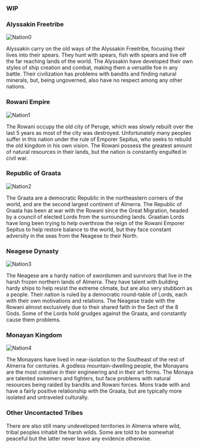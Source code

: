 ### WIP

### Alyssakin Freetribe
![Nation0](https://simsaladoo.github.io/winds-of-almerra/img/flags/FlagNative.png)

Alyssakin carry on the old ways of the Alyssakin Freetribe, focusing their lives into their spears.  They hunt with spears, fish with spears and live off the far reaching lands of the world.  The Alyssakin have developed their own styles of ship creation and combat, making them a versatile foe in any battle.  Their civilization has problems with bandits and finding natural minerals, but, being ungoverned, also have no respect among any other nations.


### Rowani Empire
![Nation1](https://simsaladoo.github.io/winds-of-almerra/img/flags/FlagRowani.png)

The Rowani occupy the old city of Peruge, which was slowly rebuilt over the last 5 years as most of the city was destroyed. Unfortunately many peoples suffer in this nation under the rule of Emporer Sepitus, who seeks to rebuild the old kingdom in his own vision.  The Rowani possess the greatest amount of natural resources in their lands, but the nation is constantly engulfed in civil war.

### Republic of Graata
![Nation2](https://simsaladoo.github.io/winds-of-almerra/img/flags/FlagGraata.png)

The Graata are a democratic Republic in the northeastern corners of the world, and are the second largest continent of Almerra.  The Republic of Graata has been at war with the Rowani since the Great Migration, headed by a council of elected Lords from the surrounding lands.  Graatian Lords have long been trying to help overthrow the reign of the Rowani Emporer Sepitus to help restore balance to the world, but they face constant adversity in the seas from the Neagese to their North.

### Neagese Dynasty
![Nation3](https://simsaladoo.github.io/winds-of-almerra/img/flags/FlagNeagese.png)

The Neagese are a hardy nation of swordsmen and survivors that live in the harsh frozen northern lands of Almerra.  They have talent with building hardy ships to help resist the extreme climate, but are also very stubborn as a people.  Their nation is ruled by a democratic round-table of Lords, each with their own motivations and relations.  The Neagese trade with the Rowani almost exclusively due to their shared faith in the Sect of the 8 Gods.  Some of the Lords hold grudges against the Graata, and constantly cause them problems.


### Monayan Kingdom
![Nation4](https://simsaladoo.github.io/winds-of-almerra/img/flags/FlagMons.png)

The Monayans have lived in near-isolation to the Southeast of the rest of Almerra for centuries.  A godless mountain-dwelling people, the Monayans are the most creative in their engineering and in their art forms.  The Monaya are talented swimmers and fighters, but face problems with natural resources being raided by bandits and Rowani forces.  Mons trade with and have a fairly positive relationship with the Graata, but are typically more isolated and untraveled culturally.

### Other Uncontacted Tribes

There are also still many undeveloped territories in Almerra where wild, tribal peoples inhabit the harsh wilds.  Some are told to be somewhat peaceful but the latter never leave any evidence otherwise.